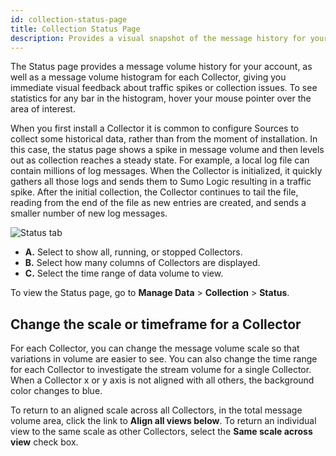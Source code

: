 ```yaml
---
id: collection-status-page
title: Collection Status Page
description: Provides a visual snapshot of the message history for your deployment, and a message volume histogram for each Collector.
---
```



The Status page provides a message volume history for your account, as well as a message volume histogram for each Collector, giving you immediate visual feedback about traffic spikes or collection issues. To see statistics for any bar in the histogram, hover your mouse pointer over the area of interest.

When you first install a Collector it is common to configure Sources to collect some historical data, rather than from the moment of installation. In this case, the status page shows a spike in message volume and then levels out as collection reaches a steady state. For example, a local log file can contain millions of log messages. When the Collector is initialized, it quickly gathers all those logs and sends them to Sumo Logic resulting in a traffic spike. After the initial collection, the Collector continues to tail the file, reading from the end of the file as new entries are created, and sends a smaller number of new log messages.

![Status tab](/img/manage/ingestion-volume/collection-status.png)

* **A.** Select to show all, running, or stopped Collectors.  
* **B.** Select how many columns of Collectors are displayed.  
* **C.** Select the time range of data volume to view.

To view the Status page, go to **Manage Data** > **Collection** > **Status**.

## Change the scale or timeframe for a Collector

For each Collector, you can change the message volume scale so that variations in volume are easier to see. You can also change the time range for each Collector to investigate the stream volume for a single Collector. When a Collector x or y axis is not aligned with all others, the background color changes to blue.

To return to an aligned scale across all Collectors, in the total message volume area, click the link to **Align all views below**. To return an individual view to the same scale as other Collectors, select the **Same scale across view** check box.
